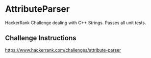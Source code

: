 # AttributeParser
HackerRank Challenge dealing with C++ Strings.
Passes all unit tests.

## Challenge Instructions
https://www.hackerrank.com/challenges/attribute-parser
